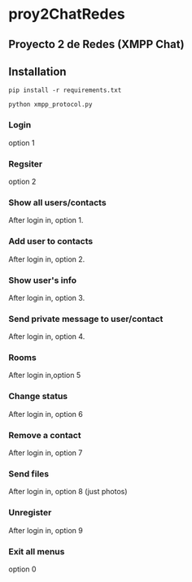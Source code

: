 # proy2ChatRedes
## Proyecto 2 de Redes (XMPP Chat)


## Installation
```
pip install -r requirements.txt
```
```
python xmpp_protocol.py
```

### Login
option 1

### Regsiter
option 2

### Show all users/contacts
After login in, option 1.

### Add user to contacts
After login in, option 2.

### Show user's info
After login in, option 3.

### Send private message to user/contact
After login in, option 4.

### Rooms
After login in,option 5

### Change status
After login in, option 6

### Remove a contact
After login in, option 7

### Send files
After login in, option 8 (just photos)

### Unregister
After login in, option 9

### Exit all menus
option 0
